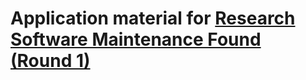 # Application material for [Research Software Maintenance Found (Round 1)](https://www.software.ac.uk/research-software-maintenance-fund/round-1)
